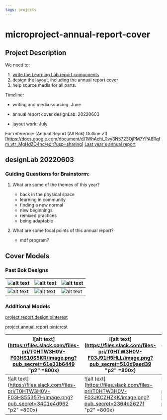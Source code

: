 ```yaml
---
tags: projects
---
```


# microproject-annual-report-cover

## Project Description
We need to:
1. [write the Learning Lab report components](https://docs.google.com/document/d/1lAfT2LDrC7ra_hTN7klfPXU4wm7BKEheZuDH_7t09HA/edit?usp=sharing)
2. design the layout, including the annual report cover 
3. help source media for all parts.

Timeline: 

* writing and media sourcing: June

* annual report cover designLab: 20220603

* layout work: July

For reference:
(Annual Report (All Bok) Outline v1)[https://docs.google.com/document/d/1WhAchi_0vy3N5723OjPM7YPA8Rqfm_vtr_MgHdZO4nc/edit?usp=sharing]
[Last year's annual report](https://bokcenter.harvard.edu/files/bok_center_annual_report_2020-2021_spread.pdf)
## designLab 20220603


### Guiding Questions for Brainstorm:

1. What are some of the themes of this year?

    * back in the physical space
    * learning in community
    * finding a new normal
    * new beginnings
    * remixed practices
    * being adaptable

2. What are some focal points of this annual report?
    * mdf program?
## Cover Models
### Past Bok Designs


| ![alt text](https://files.slack.com/files-pri/T0HTW3H0V-F03J6FQPQCA/image.png?pub_secret=6a3b3a5992) | ![alt text](https://files.slack.com/files-pri/T0HTW3H0V-F03J6FMQWQ2/image.png?pub_secret=4d94209c1c) | ![alt text](https://files.slack.com/files-pri/T0HTW3H0V-F03HZTC3X7G/image.png?pub_secret=c2764cea0a) |
| -------- | -------- | -------- |
| ![alt text](https://files.slack.com/files-pri/T0HTW3H0V-F03HRSYQJG7/image.png?pub_secret=ab723e1477)        | ![alt text](https://files.slack.com/files-pri/T0HTW3H0V-F03HZT5278E/image.png?pub_secret=1257eeafb1)     |![alt text](https://files.slack.com/files-pri/T0HTW3H0V-F03JK9T58QH/image.png?pub_secret=0892cd18f2)|

### Additional Models
 [project.report.design pinterest](https://www.pinterest.com/learninglabpins/projectreportdesign/)
 
 [project.annual.report pinterest](https://www.pinterest.com/learninglabpins/projectannualreporttop20designs/)


| ![alt text](https://files.slack.com/files-pri/T0HTW3H0V-F03HS10S5KR/image.png?pub_secret=61e31b6449 "p2" =800x) | ![alt text](https://files.slack.com/files-pri/T0HTW3H0V-F03J91H5HLL/image.png?pub_secret=510d9aed39 "p2" =800x) | ![alt text](https://files.slack.com/files-pri/T0HTW3H0V-F03JWDT2E80/image.png?pub_secret=a7b903c8f5 "p2" =800x) |
| -------- | -------- | -------- |
| ![alt text](https://files.slack.com/files-pri/T0HTW3H0V-F03HS55357H/image.png?pub_secret=3401e4d962 "p2" =800x)     | ![alt text](https://files.slack.com/files-pri/T0HTW3H0V-F03JKCZHZKK/image.png?pub_secret=2364b2627f "p2" =800x)     | ![alt text](https://files.slack.com/files-pri/T0HTW3H0V-F03J3SB806R/image.png?pub_secret=b97aadc369 "p2" =800x)     |


